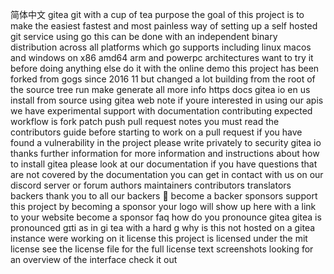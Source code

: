 简体中文 gitea git with a cup of tea purpose the goal of this project is to make the easiest fastest and most painless way of setting up a self hosted git service using go this can be done with an independent binary distribution across all platforms which go supports including linux macos and windows on x86 amd64 arm and powerpc architectures want to try it before doing anything else do it with the online demo this project has been forked from gogs since 2016 11 but changed a lot building from the root of the source tree run make generate all more info https docs gitea io en us install from source using gitea web note if youre interested in using our apis we have experimental support with documentation contributing expected workflow is fork patch push pull request notes you must read the contributors guide before starting to work on a pull request if you have found a vulnerability in the project please write privately to security gitea io thanks further information for more information and instructions about how to install gitea please look at our documentation if you have questions that are not covered by the documentation you can get in contact with us on our discord server or forum authors maintainers contributors translators backers thank you to all our backers 🙏 become a backer sponsors support this project by becoming a sponsor your logo will show up here with a link to your website become a sponsor faq how do you pronounce gitea gitea is pronounced ɡɪti as in gi tea with a hard g why is this not hosted on a gitea instance were working on it license this project is licensed under the mit license see the license file for the full license text screenshots looking for an overview of the interface check it out